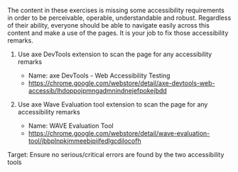 The content in these exercises is missing some accessibility requirements in order to be perceivable, operable, understandable and robust. Regardless of their ability, everyone should be able to navigate easily across this content and make a use of the pages. It is your job to fix those accessibility remarks.


1. Use axe DevTools extension to scan the page for any accessibility remarks

   - Name: axe DevTools - Web Accessibility Testing
   - https://chrome.google.com/webstore/detail/axe-devtools-web-accessib/lhdoppojpmngadmnindnejefpokejbdd

2. Use axe Wave Evaluation tool extension to scan the page for any accessibility remarks
   - Name: WAVE Evaluation Tool
   - https://chrome.google.com/webstore/detail/wave-evaluation-tool/jbbplnpkjmmeebjpijfedlgcdilocofh

Target: Ensure no serious/critical errors are found by the two accessibility tools
